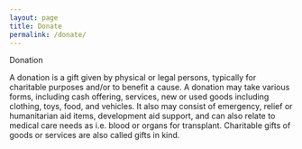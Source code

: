 ```yaml
---
layout: page
title: Donate
permalink: /donate/
---
```


Donation

A donation is a gift given by physical or legal persons, typically for charitable purposes and/or to benefit a cause. 
A donation may take various forms, including cash offering, services, new or used goods including clothing, toys, 
food, and vehicles. It also may consist of emergency, relief or humanitarian aid items, development aid support, 
and can also relate to medical care needs as i.e. blood or organs for transplant. Charitable gifts of goods or 
services are also called gifts in kind.


